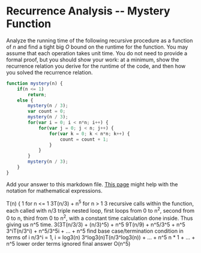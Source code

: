 # Recurrence Analysis -- Mystery Function

Analyze the running time of the following recursive procedure as a function of
$n$ and find a tight big $O$ bound on the runtime for the function. You may
assume that each operation takes unit time. You do not need to provide a formal
proof, but you should show your work: at a minimum, show the recurrence relation
you derive for the runtime of the code, and then how you solved the recurrence
relation.

```javascript
function mystery(n) {
    if(n <= 1)
        return;
    else {
        mystery(n / 3);
        var count = 0;
        mystery(n / 3);
        for(var i = 0; i < n*n; i++) {
            for(var j = 0; j < n; j++) {
                for(var k = 0; k < n*n; k++) {
                    count = count + 1;
                }
            }
        }
        mystery(n / 3);
    }
}
```

Add your answer to this markdown file. [This
page](https://docs.github.com/en/get-started/writing-on-github/working-with-advanced-formatting/writing-mathematical-expressions)
might help with the notation for mathematical expressions.

T(n) { 1 for n <= 1
       3T(n/3) + n<sup>5</sup> for n > 1
       3 recursive calls within the function, each called with n/3
       triple nested loop, first loops from 0 to n<sup>2</sup>, second from 0 to n, third from 0 to n<sup>2</sup>, with a constant time calculation done inside. Thus giving us n^5 time.
       3(3T(n/3/3) + (n/3)^5) + n^5
       9T(n/9) + n^5/3^5 + n^5
       3^iT(n/3^i) + n^5/3^5i + ... + n^5
       find base case/termination condition in terms of i
       n/3^i = 1, i = log3(n)
       3^log3(n)T(n/3^log3(n)) + ... + n^5
       n * 1 + ... + n^5
       lower order terms ignored
       final answer O(n^5)
       
